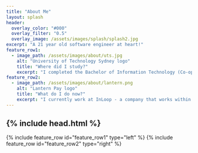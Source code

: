 ```yaml
---
title: "About Me"
layout: splash
header:
  overlay_color: "#000"
  overlay_filter: "0.5"
  overlay_image: /assets/images/splash/splash2.jpg
excerpt: "A 21 year old software engineer at heart!"
feature_row1:
  - image_path: /assets/images/about/uts.jpg
    alt: "University of Technology Sydney logo"
    title: "Where did I study?"
    excerpt: "I completed the Bachelor of Information Technology (Co-op) at the University of Technology Sydney under the prestigious Co-op scholarship in which only 30-40 students get accepted each year. During this fast-tracked 3 year degree, I completed two 6-month full-time internships: as an Associate Software Engineer at WiseTech Global, and a Hybrid Cloud Services Intern at Westpac. Whilst I gained a lot of experience with both the business and technical sides of IT, I primarily focused on software engineering."
feature_row2:
  - image_path: /assets/images/about/lantern.png
    alt: "Lantern Pay logo"
    title: "What do I do now?"
    excerpt: "I currently work at InLoop - a company that works within the healthcare, disability, aged care, schools, government and corporate sectors. I work on LanternPay, a platform that aims to transform how claim payments are made."
---
```


{% include head.html %}
---
{% include feature_row id="feature_row1" type="left" %}
{% include feature_row id="feature_row2" type="right" %}
